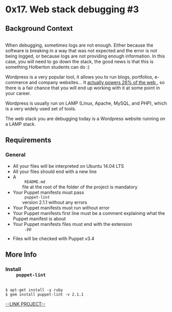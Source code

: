 # 0x17. Web stack debugging #3

<html>
<div class="panel panel-default" id="project-description">
 <div class="panel-body">
  <h2>
   Background Context
  </h2>
  <p>
   <img alt="" src="https://s3.amazonaws.com/intranet-projects-files/holbertonschool-sysadmin_devops/293/d42WuBh.png" style=""/>
  </p>
  <p>
   When debugging, sometimes logs are not enough. Either because the software is breaking in a way that was not expected and the error is not being logged, or because logs are not providing enough information. In this case, you will need to go down the stack, the good news is that this is something Holberton students can do :)
  </p>
  <p>
   Wordpress is a very popular tool, it allows you to run blogs, portfolios, e-commerce and company websites… It
   <a href="https://managewp.com/blog/statistics-about-wordpress-usage" target="_blank" title="actually powers 26% of the web">
    actually powers 26% of the web
   </a>
   , so there is a fair chance that you will end up working with it at some point in your career.
  </p>
  <p>
   Wordpress is usually run on LAMP (Linux, Apache, MySQL, and PHP), which is a very widely used set of tools.
  </p>
  <p>
   The web stack you are debugging today is a Wordpress website running on a LAMP stack.
  </p>
  <h2>
   Requirements
  </h2>
  <h3>
   General
  </h3>
  <ul>
   <li>
    All your files will be interpreted on Ubuntu 14.04 LTS
   </li>
   <li>
    All your files should end with a new line
   </li>
   <li>
    A
    <code>
     README.md
    </code>
    file at the root of the folder of the project is mandatory
   </li>
   <li>
    Your Puppet manifests must pass
    <code>
     puppet-lint
    </code>
    version 2.1.1 without any errors
   </li>
   <li>
    Your Puppet manifests must run without error
   </li>
   <li>
    Your Puppet manifests first line must be a comment explaining what the Puppet manifest is about
   </li>
   <li>
    Your Puppet manifests files must end with the extension
    <code>
     .pp
    </code>
   </li>
   <li>
    Files will be checked with Puppet v3.4
   </li>
  </ul>
  <h2>
   More Info
  </h2>
  <h3>
   Install
   <code>
    puppet-lint
   </code>
  </h3>
  <pre><code>$ apt-get install -y ruby
$ gem install puppet-lint -v 2.1.1
</code></pre>
 </div>
</div>

[--LINK PROJECT--](https://intranet.hbtn.io/projects/293)
</html>